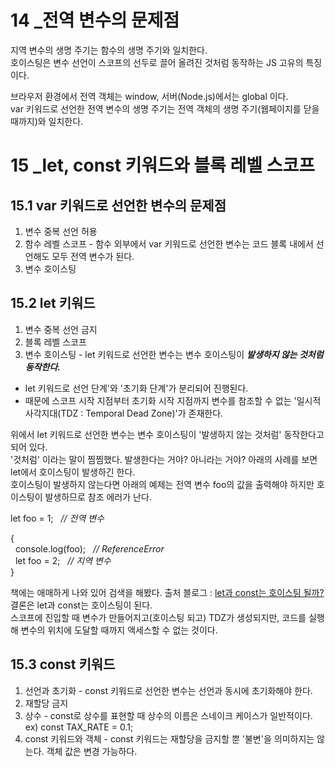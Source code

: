 # 14 _전역 변수의 문제점
지역 변수의 생명 주기는 함수의 생명 주기와 일치한다.   
호이스팅은 변수 선언이 스코프의 선두로 끌어 올려진 것처럼 동작하는 JS 고유의 특징이다.   
   
브라우저 환경에서 전역 객체는 window, 서버(Node.js)에서는 global 이다.   
var 키워드로 선언한 전역 변수의 생명 주기는 전역 객체의 생명 주기(웹페이지를 닫을때까지)와 일치한다.   
# 15 _let, const 키워드와 블록 레벨 스코프
## 15.1 var 키워드로 선언한 변수의 문제점
1. 변수 중복 선언 허용
2. 함수 레벨 스코프 - 함수 외부에서 var 키워드로 선언한 변수는 코드 블록 내에서 선언해도 모두 전역 변수가 된다.   
3. 변수 호이스팅
## 15.2 let 키워드
1. 변수 중복 선언 금지
2. 블록 레벨 스코프
3. 변수 호이스팅 - let 키워드로 선언한 변수는 변수 호이스팅이 ***발생하지 않는 것처럼 동작한다.***   
- let 키워드로 선언 단계'와 '초기화 단계'가 분리되어 진행된다.   
- 때문에 스코프 시작 지점부터 초기화 시작 지점까지 변수를 참조할 수 없는 '일시적 사각지대(TDZ : Temporal Dead Zone)'가 존재한다.   
   
위에서 let 키워드로 선언한 변수는 변수 호이스팅이 '발생하지 않는 것처럼' 동작한다고 되어 있다.   
'것처럼' 이라는 말이 찜찜했다. 발생한다는 거야? 아니라는 거야? 아래의 사례를 보면 let에서 호이스팅이 발생하긴 한다.   
호이스팅이 발생하지 않는다면 아래의 예제는 전역 변수 foo의 값을 출력해야 하지만 호이스팅이 발생하므로 참조 에러가 난다.   
   
let foo = 1; &nbsp; _// 전역 변수_   
   
{   
&nbsp; console.log(foo); &nbsp; _// ReferenceError_   
&nbsp; let foo = 2; &nbsp; _// 지역 변수_   
}   
   
책에는 애매하게 나와 있어 검색을 해봤다. 출처 블로그 : [let과 const는 호이스팅 될까?](https://medium.com/korbit-engineering/let%EA%B3%BC-const%EB%8A%94-%ED%98%B8%EC%9D%B4%EC%8A%A4%ED%8C%85-%EB%90%A0%EA%B9%8C-72fcf2fac365)   
결론은 let과 const는 호이스팅이 된다.   
스코프에 진입할 때 변수가 만들어지고(호이스팅 되고) TDZ가 생성되지만, 코드를 실행해 변수의 위치에 도달할 때까지 액세스할 수 없는 것이다.   
## 15.3 const 키워드
1. 선언과 초기화 - const 키워드로 선언한 변수는 선언과 동시에 초기화해야 한다.   
2. 재할당 금지   
3. 상수 - const로 상수를 표현할 때 상수의 이름은 스네이크 케이스가 일반적이다. ex) const TAX_RATE = 0.1;   
4. const 키워드와 객체 - const 키워드는 재할당을 금지할 뿐 '불변'을 의미하지는 않는다. 객체 값은 변경 가능하다.

